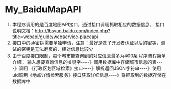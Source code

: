 # My_BaiduMapAPI
1. 本程序调用的是百度地图API接口，通过接口调用抓取相应的数据信息，
接口说明文档：http://lbsyun.baidu.com/index.php?title=webapi/guide/webservice-placeapi
2. 接口中的ak密钥需要单独申请，注意：最好是做了开发者认证以后的密钥，测试的密钥是无法翻页的，相对信息比较少
3. 由于百度接口限制，每个城市能查询到的对应信息最多为400条
程序流程简单介绍：
输入想要查询信息的关键字----》调用数据库中存储城市信息的表----》调用 《行政区划区域检索》接口----》解析返回JSON字符串----》使用uid调用《地点详情检索服务》接口获取详细信息----》将抓取到的数据存储在数据库中

